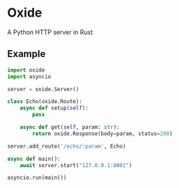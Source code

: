 # Oxide

A Python HTTP server in Rust

## Example

```python
import oxide
import asyncio

server = oxide.Server()

class Echo(oxide.Route):
    async def setup(self):
        pass

    async def get(self, param: str):
        return oxide.Response(body=param, status=200)

server.add_route('/echo/:param', Echo)

async def main():
    await server.start("127.0.0.1:8001")

asyncio.run(main())
```
